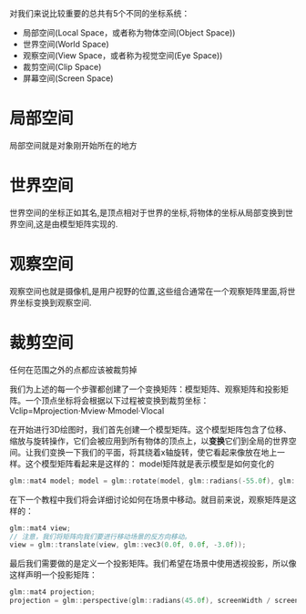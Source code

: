 对我们来说比较重要的总共有5个不同的坐标系统：
- 局部空间(Local Space，或者称为物体空间(Object Space))
- 世界空间(World Space)
- 观察空间(View Space，或者称为视觉空间(Eye Space))
- 裁剪空间(Clip Space)
- 屏幕空间(Screen Space)

# 局部空间
局部空间就是对象刚开始所在的地方
# 世界空间
世界空间的坐标正如其名,是顶点相对于世界的坐标,将物体的坐标从局部变换到世界空间,这是由模型矩阵实现的.
# 观察空间
观察空间也就是摄像机,是用户视野的位置,这些组合通常在一个观察矩阵里面,将世界坐标变换到观察空间.
# 裁剪空间
任何在范围之外的点都应该被裁剪掉

我们为上述的每一个步骤都创建了一个变换矩阵：模型矩阵、观察矩阵和投影矩阵。一个顶点坐标将会根据以下过程被变换到裁剪坐标：
Vclip=Mprojection⋅Mview⋅Mmodel⋅Vlocal



在开始进行3D绘图时，我们首先创建一个模型矩阵。这个模型矩阵包含了位移、缩放与旋转操作，它们会被应用到所有物体的顶点上，以**变换**它们到全局的世界空间。让我们变换一下我们的平面，将其绕着x轴旋转，使它看起来像放在地上一样。这个模型矩阵看起来是这样的：
model矩阵就是表示模型是如何变化的
```c++
glm::mat4 model; model = glm::rotate(model, glm::radians(-55.0f), glm::vec3(1.0f, 0.0f, 0.0f));
```
在下一个教程中我们将会详细讨论如何在场景中移动。就目前来说，观察矩阵是这样的：
```c++
glm::mat4 view;
// 注意，我们将矩阵向我们要进行移动场景的反方向移动。
view = glm::translate(view, glm::vec3(0.0f, 0.0f, -3.0f));
```
最后我们需要做的是定义一个投影矩阵。我们希望在场景中使用透视投影，所以像这样声明一个投影矩阵：
```c++
glm::mat4 projection;
projection = glm::perspective(glm::radians(45.0f), screenWidth / screenHeight, 0.1f, 100.0f);
```

